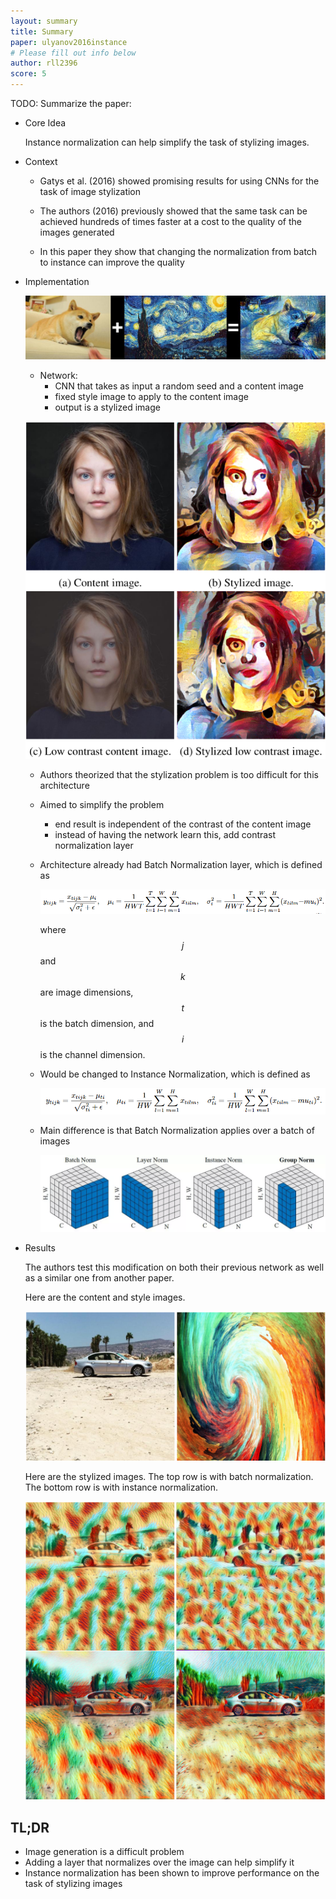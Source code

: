 ```yaml
---
layout: summary
title: Summary
paper: ulyanov2016instance
# Please fill out info below
author: rll2396
score: 5
---
```


TODO: Summarize the paper:
* Core Idea

    Instance normalization can help simplify the task of stylizing images.

* Context
    * Gatys et al. (2016) showed promising results for using CNNs for the task of image stylization

    * The authors (2016) previously showed that the same task can be achieved hundreds of times faster at a cost to the quality of the images generated

    * In this paper they show that changing the normalization from batch to instance can improve the quality

* Implementation

    ![Stylization](ulyanov2016instance_1a.png)

    * Network:
        * CNN that takes as input a random seed and a content image
        * fixed style image to apply to the content image
        * output is a stylized image

    ![Contrast](ulyanov2016instance_1e.png)

    * Authors theorized that the stylization problem is too difficult for this architecture
    * Aimed to simplify the problem
        * end result is independent of the contrast of the content image
        * instead of having the network learn this, add contrast normalization layer

    * Architecture already had Batch Normalization layer, which is defined as 

        ![Contrast](ulyanov2016instance_1f.png)

        where $$j$$ and $$k$$ are image dimensions, $$t$$ is the batch dimension, and $$i$$ is the channel dimension.

    * Would be changed to Instance Normalization, which is defined as

        ![Contrast](ulyanov2016instance_1g.png)

    * Main difference is that Batch Normalization applies over a batch of images

        ![Contrast](ulyanov2016instance_1b.png)

* Results

    The authors test this modification on both their previous network as well as a similar one from another paper.

    Here are the content and style images.

    ![Contrast](ulyanov2016instance_1c.png)

    Here are the stylized images. The top row is with batch normalization. The bottom row is with instance normalization.

    ![Contrast](ulyanov2016instance_1d.png)

## TL;DR
* Image generation is a difficult problem
* Adding a layer that normalizes over the image can help simplify it
* Instance normalization has been shown to improve performance on the task of stylizing images
